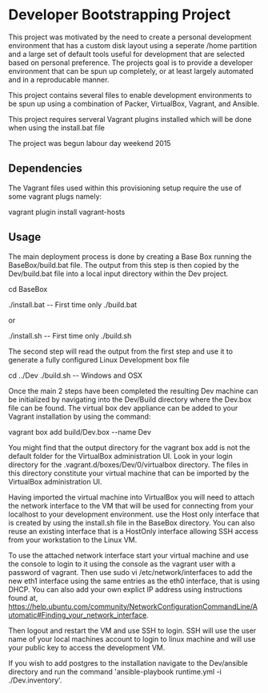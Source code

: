 Developer Bootstrapping Project
===============================


This project was motivated by the need to create a personal development environment that has a custom disk layout using a seperate /home partition and a large set of default tools useful for development that are selected based on personal preference.  The projects goal is to provide a developer environment that can be spun up completely, or at least largely automated and in a reproducable manner.

This project contains several files to enable development environments to be spun up using a combination of Packer, VirtualBox, Vagrant, and Ansible.

This project requires serveral Vagrant plugins installed which will be done when using the install.bat file

The project was begun labour day weekend 2015

Dependencies
------------

The Vagrant files used within this provisioning setup require the use of some vagrant plugs namely:

vagrant plugin install vagrant-hosts

Usage
-----

The main deployment process is done by creating a Base Box running the BaseBox/build.bat file.  The output from this step is then copied by the Dev/build.bat file into a local input directory within the Dev project.

cd BaseBox

./install.bat   -- First time only
./build.bat 

or

./install.sh    -- First time only
./build.sh

The second step will read the output from the first step and use it to generate a fully configured Linux Development box file

cd ../Dev
./build.sh    -- Windows and OSX

Once the main 2 steps have been completed the resulting Dev machine can be initialized by navigating into the Dev/Build directory where the Dev.box file can be found.  The virtual box dev appliance can be added to your Vagrant installation by using the command:

vagrant box add build/Dev.box --name Dev

You might find that the output directory for the vagrant box add is not the default folder for the VirtualBox administration UI.  Look in your login directory for the .vagrant.d/boxes/Dev/0/virtualbox directory.  The files in this directory constitute your virtual machine that can be imported by the VirtualBox administration UI.

Having imported the virtual machine into VirtualBox you will need to attach the network interface to the VM that will be used for connecting from your localhost to your development environment.  use the Host only interface that is created by using the install.sh file in the BaseBox directory.  You can also reuse an existing interface that is a HostOnly interface allowing SSH access from your workstation to the Linux VM.

To use the attached network interface start your virtual machine and use the console to login to it using the console as the vagrant user with a password of vagrant.  Then use sudo vi /etc/network/interfaces to add the new eth1 interface using the same entries as the eth0 interface, that is using DHCP.  You can also add your own explict IP address using instructions found at, https://help.ubuntu.com/community/NetworkConfigurationCommandLine/Automatic#Finding_your_network_interface.

Then logout and restart the VM and use SSH to login. SSH will use the user name of your local machines account to login to linux machine and will use your public key to access the development VM.


If you wish to add postgres to the installation navigate to the Dev/ansible directory and run the command 'ansible-playbook runtime.yml -i ./Dev.inventory'.
